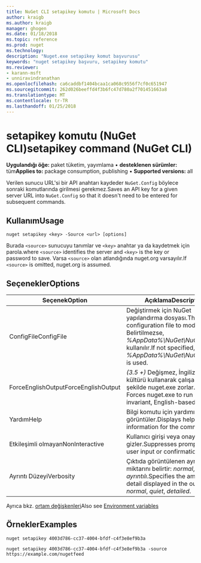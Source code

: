 ```yaml
---
title: NuGet CLI setapikey komutu | Microsoft Docs
author: kraigb
ms.author: kraigb
manager: ghogen
ms.date: 01/18/2018
ms.topic: reference
ms.prod: nuget
ms.technology: 
description: "Nuget.exe setapikey komut başvurusu"
keywords: "nuget setapikey başvuru, setapikey komutu"
ms.reviewer:
- karann-msft
- unniravindranathan
ms.openlocfilehash: ca6caddbf1404bcaa1ca068c9556f7cf0c651947
ms.sourcegitcommit: 262d026beeffd4f3b6fc47d780a2f701451663a8
ms.translationtype: MT
ms.contentlocale: tr-TR
ms.lasthandoff: 01/25/2018
---
```

# <a name="setapikey-command-nuget-cli"></a><span data-ttu-id="3bf17-104">setapikey komutu (NuGet CLI)</span><span class="sxs-lookup"><span data-stu-id="3bf17-104">setapikey command (NuGet CLI)</span></span>

<span data-ttu-id="3bf17-105">**Uygulandığı öğe:** paket tüketim, yayımlama &bullet; **desteklenen sürümler:** tüm</span><span class="sxs-lookup"><span data-stu-id="3bf17-105">**Applies to:** package consumption, publishing &bullet; **Supported versions:** all</span></span>

<span data-ttu-id="3bf17-106">Verilen sunucu URL'si bir API anahtarı kaydeder `NuGet.Config` böylece sonraki komutlarında girilmesi gerekmez.</span><span class="sxs-lookup"><span data-stu-id="3bf17-106">Saves an API key for a given server URL into `NuGet.Config` so that it doesn't need to be entered for subsequent commands.</span></span>

## <a name="usage"></a><span data-ttu-id="3bf17-107">Kullanım</span><span class="sxs-lookup"><span data-stu-id="3bf17-107">Usage</span></span>

```cli
nuget setapikey <key> -Source <url> [options]
```

<span data-ttu-id="3bf17-108">Burada `<source>` sunucuyu tanımlar ve `<key>` anahtar ya da kaydetmek için parola.</span><span class="sxs-lookup"><span data-stu-id="3bf17-108">where `<source>` identifies the server and `<key>` is the key or password to save.</span></span> <span data-ttu-id="3bf17-109">Varsa `<source>` olan atlandığında nuget.org varsayılır.</span><span class="sxs-lookup"><span data-stu-id="3bf17-109">If `<source>` is omitted, nuget.org is assumed.</span></span>

## <a name="options"></a><span data-ttu-id="3bf17-110">Seçenekler</span><span class="sxs-lookup"><span data-stu-id="3bf17-110">Options</span></span>

| <span data-ttu-id="3bf17-111">Seçenek</span><span class="sxs-lookup"><span data-stu-id="3bf17-111">Option</span></span> | <span data-ttu-id="3bf17-112">Açıklama</span><span class="sxs-lookup"><span data-stu-id="3bf17-112">Description</span></span> |
| --- | --- |
| <span data-ttu-id="3bf17-113">ConfigFile</span><span class="sxs-lookup"><span data-stu-id="3bf17-113">ConfigFile</span></span> | <span data-ttu-id="3bf17-114">Değiştirmek için NuGet yapılandırma dosyası.</span><span class="sxs-lookup"><span data-stu-id="3bf17-114">The NuGet configuration file to modify.</span></span> <span data-ttu-id="3bf17-115">Belirtilmezse, *%AppData%\NuGet\NuGet.Config* kullanılır.</span><span class="sxs-lookup"><span data-stu-id="3bf17-115">If not specified, *%AppData%\NuGet\NuGet.Config* is used.</span></span> |
| <span data-ttu-id="3bf17-116">ForceEnglishOutput</span><span class="sxs-lookup"><span data-stu-id="3bf17-116">ForceEnglishOutput</span></span> | <span data-ttu-id="3bf17-117">*(3.5 +)*  Değişmez, İngilizce tabanlı kültürü kullanarak çalışacak şekilde nuget.exe zorlar.</span><span class="sxs-lookup"><span data-stu-id="3bf17-117">*(3.5+)* Forces nuget.exe to run using an invariant, English-based culture.</span></span> |
| <span data-ttu-id="3bf17-118">Yardım</span><span class="sxs-lookup"><span data-stu-id="3bf17-118">Help</span></span> | <span data-ttu-id="3bf17-119">Bilgi komutu için yardımı görüntüler.</span><span class="sxs-lookup"><span data-stu-id="3bf17-119">Displays help information for the command.</span></span> |
| <span data-ttu-id="3bf17-120">Etkileşimli olmayan</span><span class="sxs-lookup"><span data-stu-id="3bf17-120">NonInteractive</span></span> | <span data-ttu-id="3bf17-121">Kullanıcı girişi veya onayı için ister gizler.</span><span class="sxs-lookup"><span data-stu-id="3bf17-121">Suppresses prompts for user input or confirmations.</span></span> |
| <span data-ttu-id="3bf17-122">Ayrıntı Düzeyi</span><span class="sxs-lookup"><span data-stu-id="3bf17-122">Verbosity</span></span> | <span data-ttu-id="3bf17-123">Çıktıda görüntülenen ayrıntı miktarını belirtir: *normal*, *sessiz*, *ayrıntılı*.</span><span class="sxs-lookup"><span data-stu-id="3bf17-123">Specifies the amount of detail displayed in the output: *normal*, *quiet*, *detailed*.</span></span> |

<span data-ttu-id="3bf17-124">Ayrıca bkz. [ortam değişkenleri](cli-ref-environment-variables.md)</span><span class="sxs-lookup"><span data-stu-id="3bf17-124">Also see [Environment variables](cli-ref-environment-variables.md)</span></span>

## <a name="examples"></a><span data-ttu-id="3bf17-125">Örnekler</span><span class="sxs-lookup"><span data-stu-id="3bf17-125">Examples</span></span>

```cli
nuget setapikey 4003d786-cc37-4004-bfdf-c4f3e8ef9b3a

nuget setapikey 4003d786-cc37-4004-bfdf-c4f3e8ef9b3a -source https://example.com/nugetfeed
```

